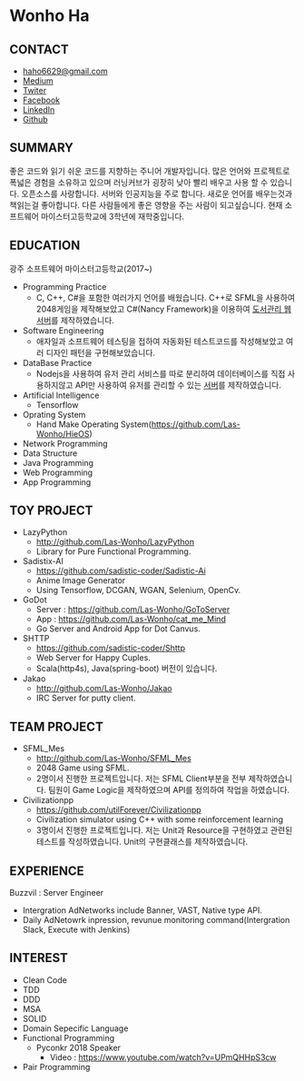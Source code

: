 # Wonho Ha

## CONTACT

- haho6629@gmail.com
- [Medium](https://medium.com/@haho6629)
- [Twiter](https://twitter.com/LasWonho)
- [Facebook](https://www.facebook.com/wonho.ha.1466)
- [LinkedIn](https://www.linkedin.com/in/wonho-h-a8a70913b/)
- [Github](https://github.com/Las-Wonho)

## SUMMARY

좋은 코드와 읽기 쉬운 코드를 지향하는 주니어 개발자입니다. 많은 언어와 프로젝트로 폭넓은 경험을 소유하고 있으며 러닝커브가 굉장히 낮아 빨리 배우고 사용 할 수 있습니다. 오픈소스를 사랑합니다. 서버와 인공지능을 주로 합니다. 새로운 언어를 배우는것과 책읽는걸 좋아합니다. 다른 사람들에게 좋은 영향을 주는 사람이 되고싶습니다.  현재 소프트웨어 마이스터고등학교에 3학년에 재학중입니다.

## EDUCATION

광주 소프트웨어 마이스터고등학교(2017~)

- Programming Practice
  - C, C++, C#을 포함한 여러가지 언어를 배웠습니다. C++로 SFML을 사용하여 2048게임을 제작해보았고 C#(Nancy Framework)을 이용하여 [도서관리 웹 서버](https://github.com/Las-Wonho/ANancy)를 제작하였습니다.
- Software Engineering
  - 애자일과 소프트웨어 테스팅을 접하여 자동화된 테스트코드를 작성해보았고 여러 디자인 패턴을 구현해보았습니다.
- DataBase Practice
  - Nodejs을 사용하여 유저 관리 서비스를 따로 분리하여 데이터베이스를 직접 사용하지않고 API만 사용하여 유저를 관리할 수 있는 [서버](https://github.com/Las-Wonho/LILA)를 제작하였습니다.
- Artificial Intelligence
  - Tensorflow
- Oprating System
  - Hand Make Operating System(https://github.com/Las-Wonho/HieOS)
- Network Programming
- Data Structure
- Java Programming
- Web Programming
- App Programming

## TOY PROJECT

- LazyPython
  - http://github.com/Las-Wonho/LazyPython
  - Library for Pure Functional Programming.
- Sadistix-AI
  - https://github.com/sadistic-coder/Sadistic-Ai
  - Anime Image Generator
  - Using Tensorflow, DCGAN, WGAN, Selenium, OpenCv.
- GoDot
  - Server : https://github.com/Las-Wonho/GoToServer
  - App : https://github.com/Las-Wonho/cat_me_Mind
  - Go Server and Android App for Dot Canvus.
- SHTTP
  - https://github.com/sadistic-coder/Shttp
  - Web Server for Happy Cuples.
  - Scala(http4s), Java(spring-boot) 버전이 있습니다.
- Jakao
  - http://github.com/Las-Wonho/Jakao
  - IRC Server for putty client.

## TEAM PROJECT

- SFML_Mes
  - http://github.com/Las-Wonho/SFML_Mes
  - 2048 Game using SFML.
  - 2명이서 진행한 프로젝트입니다. 저는 SFML Client부분을 전부 제작하였습니다. 팀원이 Game Logic을 제작하였으며 API를 정의하여 작업을 하였습니다.
- Civilizationpp
  - https://github.com/utilForever/Civilizationpp
  - Civilization simulator using C++ with some reinforcement learning
  - 3명이서 진행한 프로젝트입니다. 저는 Unit과 Resource을 구현하였고 관련된 테스트를 작성하였습니다. Unit의 구현클래스를 제작하였습니다.

## EXPERIENCE

Buzzvil : Server Engineer

- Intergration AdNetworks include Banner, VAST, Native type API.
- Daily AdNetowrk inpression, revunue monitoring command(Intergration Slack, Execute with Jenkins)

## INTEREST

- Clean Code
- TDD
- DDD
- MSA
- SOLID
- Domain Sepecific Language
- Functional Programming
  - Pyconkr 2018 Speaker
    - Video : https://www.youtube.com/watch?v=UPmQHHpS3cw
- Pair Programming
